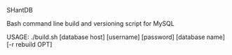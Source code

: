 SHantDB

Bash command line build and versioning script for MySQL

USAGE:
./build.sh [database host] [username] [password] [database name] [-r rebuild OPT]

